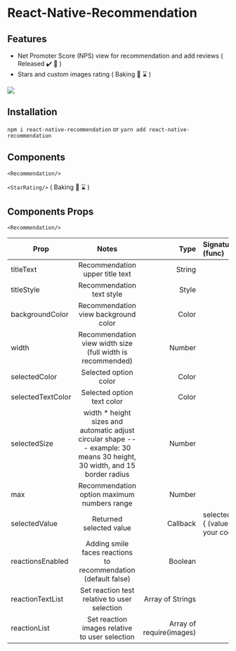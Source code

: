 # React-Native-Recommendation

Features
--------

- Net Promoter Score (NPS) view for recommendation and add reviews ( Released :heavy_check_mark: :rocket: )
- Stars and custom images rating ( Baking :cookie:  :hourglass: )

![](https://media.giphy.com/media/eguy2GVuThkcVC3UhO/giphy.gif)

Installation
-
`npm i react-native-recommendation`
or
`yarn add react-native-recommendation`



Components
--
`<Recommendation/>`

`<StarRating/>` ( Baking :cookie:  :hourglass: )



Components Props 
-
`<Recommendation/>` 

| Prop        | Notes           | Type  | Signature (func) |
| ------------- |:-------------:| -----:|:-|
| titleText      | Recommendation upper title text| String||
| titleStyle      | Recommendation text style |   Style ||
| backgroundColor  | Recommendation view background color      |    Color ||
| width | Recommendation view width size (full width is recommended)      |    Number ||
| selectedColor | Selected option color      |    Color ||
| selectedTextColor | Selected option text color      |    Color ||
| selectedSize | width * height sizes and automatic adjust circular shape --- example: 30 means 30 height, 30 width, and 15 border radius     |    Number ||
| max | Recommendation option maximum numbers range      |    Number ||
| selectedValue | Returned selected value      |    Callback |selectedValue={ (value) => // your code }| 
| reactionsEnabled | Adding smile faces reactions to recommendation  (default false)   |    Boolean || 
| reactionTextList | Set reaction test relative to user selection       |    Array of Strings || 
| reactionList | Set reaction images relative to user selection      |    Array of require(images) || 




